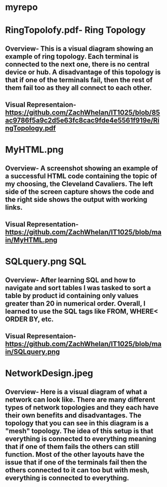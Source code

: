 # myrepo
# RingTopolofy.pdf- Ring Topology
## Overview- This is a visual diagram showing an example of ring topology. Each terminal is connected to the next one, there is no central device or hub. A disadvantage of this topology is that if one of the terminals fail, then the rest of them fail too as they all connect to each other.
## Visual Representaion- https://github.com/ZachWhelan/IT1025/blob/85ac9786f5a9c2d5e63fc8cac9fde4e5561f919e/RingTopology.pdf
# MyHTML.png
## Overview- A screenshot showing an example of a successful HTML code containing the topic of my choosing, the Cleveland Cavaliers. The left side of the screen capture shows the code and the right side shows the output with working links. 
## Visual Representation- https://github.com/ZachWhelan/IT1025/blob/main/MyHTML.png
# SQLquery.png SQL
## Overview- After learning SQL and how to navigate and sort tables I was tasked to sort a table by product id containing only values greater than 20 in numerical order. Overall, I learned to use the SQL tags like FROM, WHERE< ORDER BY, etc. 
## Visual Representaion- https://github.com/ZachWhelan/IT1025/blob/main/SQLquery.png
# NetworkDesign.jpeg 
## Overview- Here is a visual diagram of what a network can look like. There are many different types of network topologies and they each have their own benefits and disadvantages. The topology that you can see in this diagram is a "mesh" topology. The idea of this setup is that everything is connected to everything meaning that if one of them fails the others can still function. Most of the other layouts have the issue that if one of the terminals fail then the others connected to it can too but with mesh, everything is connected to everything.
